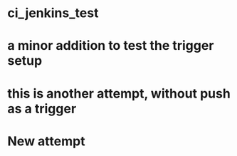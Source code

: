 # ci_jenkins_test
# a minor addition to test the trigger setup
# this is another attempt, without push as a trigger
# New attempt
